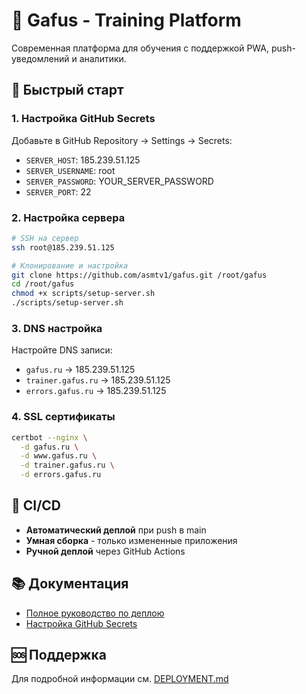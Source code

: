 # 🚀 Gafus - Training Platform

Современная платформа для обучения с поддержкой PWA, push-уведомлений и аналитики.

## 🚀 Быстрый старт

### 1. Настройка GitHub Secrets

Добавьте в GitHub Repository → Settings → Secrets:
- `SERVER_HOST`: 185.239.51.125
- `SERVER_USERNAME`: root  
- `SERVER_PASSWORD`: YOUR_SERVER_PASSWORD
- `SERVER_PORT`: 22

### 2. Настройка сервера

```bash
# SSH на сервер
ssh root@185.239.51.125

# Клонирование и настройка
git clone https://github.com/asmtv1/gafus.git /root/gafus
cd /root/gafus
chmod +x scripts/setup-server.sh
./scripts/setup-server.sh
```

### 3. DNS настройка

Настройте DNS записи:
- `gafus.ru` → 185.239.51.125
- `trainer.gafus.ru` → 185.239.51.125  
- `errors.gafus.ru` → 185.239.51.125

### 4. SSL сертификаты

```bash
certbot --nginx \
  -d gafus.ru \
  -d www.gafus.ru \
  -d trainer.gafus.ru \
  -d errors.gafus.ru
```

## 🔄 CI/CD

- **Автоматический деплой** при push в main
- **Умная сборка** - только измененные приложения
- **Ручной деплой** через GitHub Actions

## 📚 Документация

- [Полное руководство по деплою](DEPLOYMENT.md)
- [Настройка GitHub Secrets](scripts/setup-github-secrets.sh)

## 🆘 Поддержка

Для подробной информации см. [DEPLOYMENT.md](DEPLOYMENT.md)
